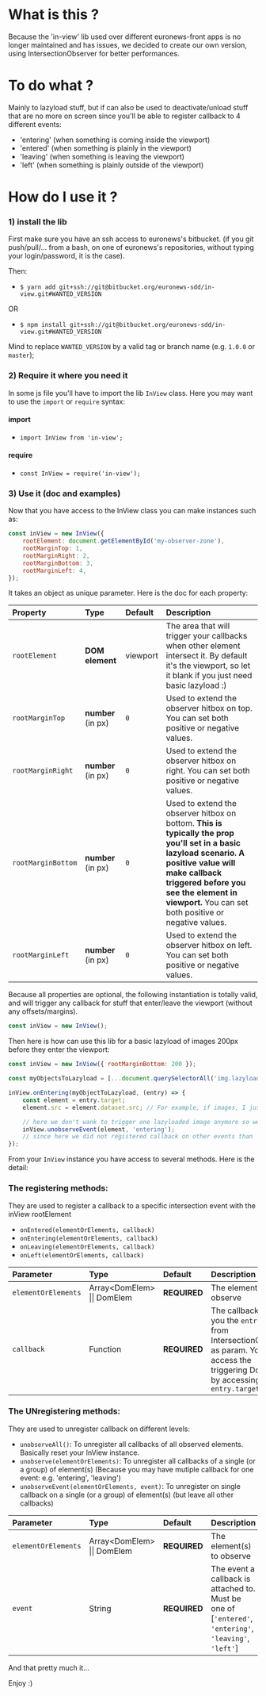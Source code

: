# What is this ?

Because the 'in-view' lib used over different euronews-front apps is no longer maintained and has issues, we decided to create our own version, using IntersectionObserver for better performances.

# To do what ?

Mainly to lazyload stuff, but if can also be used to deactivate/unload stuff that are no more on screen since you'll be able to register callback to 4 different events:

* 'entering' (when something is coming inside the viewport)
* 'entered' (when something is plainly in the viewport)
* 'leaving' (when something is leaving the viewport)
* 'left' (when something is plainly outside of the viewport)

# How do I use it ?

### 1) install the lib

First make sure you have an ssh access to euronews's bitbucket. (if you git push/pull/... from a bash, on one of euronews's repositories, without typing your login/password, it is the case).

Then: 

* `$ yarn add git+ssh://git@bitbucket.org/euronews-sdd/in-view.git#WANTED_VERSION`

OR

* `$ npm install git+ssh://git@bitbucket.org/euronews-sdd/in-view.git#WANTED_VERSION`

Mind to replace `WANTED_VERSION` by a valid tag or branch name (e.g. `1.0.0` or `master`);

### 2) Require it where you need it

In some js file you'll have to import the lib `InView` class.
Here you may want to use the `import` or `require` syntax:

#### import

* `import InView from 'in-view';`

#### require

* `const InView = require('in-view');`

### 3) Use it  (doc and examples)

Now that you have access to the InView class you can make instances such as:

```JavaScript
const inView = new InView({
    rootElement: document.getElementById('my-observer-zone'),
    rootMarginTop: 1,
    rootMarginRight: 2,
    rootMarginBottom: 3,
    rootMarginLeft: 4, 
});
```

It takes an object as unique parameter. 
Here is the doc for each property:

| Property | Type | Default | Description |
|:---------|:-----|:--------|:------------|
|`rootElement`|**DOM element**|viewport|The area that will trigger your callbacks when other element intersect it. By default it's the viewport, so let it blank if you just need basic lazyload :)|
|`rootMarginTop`|**number** (in px)|`0`|Used to extend the observer hitbox on top. You can set both positive or negative values.|
|`rootMarginRight`|**number** (in px)|`0`|Used to extend the observer hitbox on right. You can set both positive or negative values.|
|`rootMarginBottom`|**number** (in px)|`0`|Used to extend the observer hitbox on bottom. **This is typically the prop you'll set in a basic lazyload scenario. A positive value will make callback triggered before you see the element in viewport.** You can set both positive or negative values.|
|`rootMarginLeft`|**number** (in px)|`0`|Used to extend the observer hitbox on left. You can set both positive or negative values.|

Because all properties are optional, the following instantiation is totally valid, and will trigger any callback for stuff that enter/leave the viewport (without any offsets/margins).

```JavaScript
const inView = new InView();
```

Then here is how can use this lib for a basic lazyload of images 200px before they enter the viewport:

```JavaScript
const inView = new InView({ rootMarginBottom: 200 });

const myObjectsToLazyload = [...document.querySelectorAll('img.lazyload')]; // I cast it as a real js array because querySelectorAll does not return a clean one)

inView.onEntering(myObjectToLazyload, (entry) => {
    const element = entry.target;
    element.src = element.dataset.src; // For example, if images, I just switch the data-src in src so the picture loads

    // here we don't wank to trigger one lazyloaded image anymore so we unregister it
    inView.unobserveEvent(element, 'entering');
    // since here we did not registered callback on other events than 'entering', you can simply do: inView.unobserve()
});
```

From your `InView` instance you have access to several methods. Here is the detail:

### The registering methods:

They are used to register a callback to a specific intersection event with the  inView rootElement

* `onEntered(elementOrElements, callback)`
* `onEntering(elementOrElements, callback)`
* `onLeaving(elementOrElements, callback)`
* `onLeft(elementOrElements, callback)`

| Parameter | Type | Default | Description |
|:----------|:-----|:--------|:------------|
|`elementOrElements`|Array\<DomElem\> \|\| DomElem|**REQUIRED**|The element(s) to observe|
|`callback`|Function|**REQUIRED**|The callback giving you the `entry` object from IntersectionObserver as param. You can access the triggering DomElem by accessing `entry.target`|

### The UNregistering methods:

They are used to unregister callback on different levels:

* `unobserveAll()`: To unregister all callbacks of all observed elements. Basically reset your InView instance.
* `unobserve(elementOrElements)`: To unregister all callbacks of a single (or a group) of element(s) (Because you may have mutiple callback for one event: e.g. 'entering', 'leaving')
* `unobserveEvent(elementOrElements, event)`: To unregister on single callback on a single (or a group) of element(s) (but leave all other callbacks)

| Parameter | Type | Default | Description |
|:----------|:-----|:--------|:------------|
|`elementOrElements`|Array\<DomElem\> \|\| DomElem|**REQUIRED**|The element(s) to observe|
|`event`|String|**REQUIRED**|The event a callback is attached to. Must be one of [`'entered'`, `'entering'`, `'leaving'`, `'left'`]|

And that pretty much it...

Enjoy :)